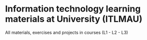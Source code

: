 # Information technology learning materials at University (ITLMAU)

All materials, exercises and projects in courses (L1 - L2 - L3)
